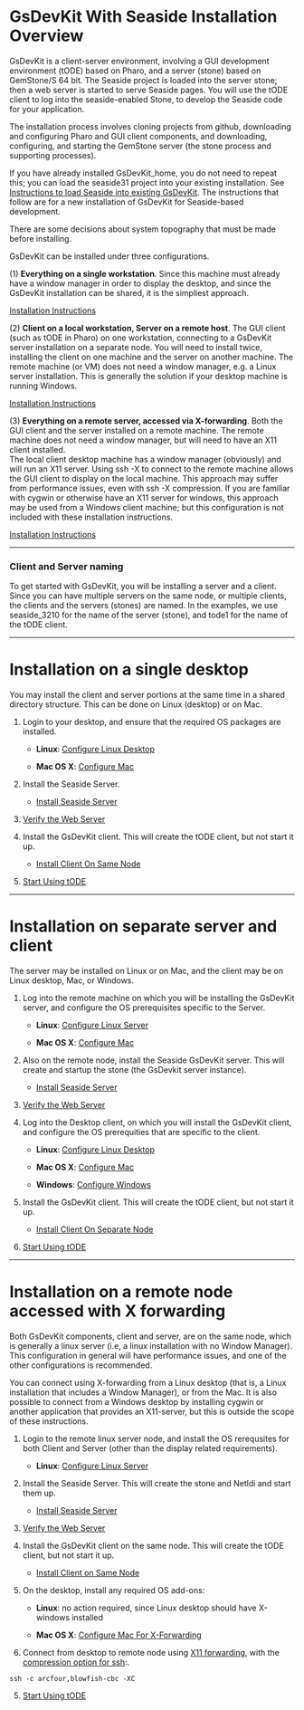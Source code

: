 # GsDevKit With Seaside Installation Overview

GsDevKit is a client-server environment, involving a GUI development environment (tODE) based on Pharo, and a 
server (stone) based on GemStone/S 64 bit.  The Seaside project is loaded into the server stone; then a web server 
is started to serve Seaside pages.  You will use the tODE client to log into the seaside-enabled Stone, to develop
the Seaside code for your application.

The installation process involves cloning projects from github, downloading and 
configuring Pharo and GUI client components, and downloading, configuring, and starting the GemStone server 
(the stone process and supporting processes).  

If you have already installed GsDevKit_home, you do not need to repeat this; you can load the seaside31 project into your existing installation.  See [Instructions to load Seaside into existing GsDevKit][20].  The instructions that follow are for a new installation of GsDevKit for Seaside-based development.

There are some decisions about system topography that must be made before installing.

GsDevKit can be installed under three configurations.

(1) **Everything on a single workstation**.  Since this machine must already have a window manager in order to 
display the desktop, and since the GsDevKit installation can be shared, it is the simpliest approach.  

[Installation Instructions](#installation-on-a-single-desktop)

(2) **Client on a local workstation, Server on a remote host**. The GUI client (such as tODE in Pharo) on one 
workstation, connecting to a GsDevKit server installation on a separate node.  You will need to install twice, 
installing the client on one machine and the server on another machine.  The remote machine (or VM) does not need 
a window manager, e.g. a Linux server installation.  This is generally the solution if your desktop machine is 
running Windows. 

[Installation Instructions](#installation-on-separate-server-and-client)

(3) **Everything on a remote server, accessed via X-forwarding**. Both the GUI client and the server installed on 
a remote machine.  The remote machine does not need a window manager, but will need to have an X11 client installed.  
The local client desktop machine has a window manager (obviously) and will run an X11 server.  Using  ssh -X to connect 
to the remote machine allows the  GUI client to display on the local machine.  This approach may suffer from 
performance issues, even with ssh -X compression.  If you are familiar with cygwin or otherwise have an X11 server 
for windows,  this approach may be used from a Windows client machine; but this configuration is not included with 
these installation instructions. 

[Installation Instructions](#installation-on-a-remote-node-accessed-with-x-forwarding)

---
### Client and Server naming

To get started with GsDevKit, you will be installing a server and a client.  Since you can have multiple servers on 
the same node, or multiple clients, the clients and the servers (stones) are named.  In the examples, we use 
seaside_3210 for the name of the server (stone), and tode1 for the name of the tODE client. 

---

# Installation on a single desktop
You may install the client and server portions at the same time in a shared directory structure.
This can be done on Linux (desktop) or on Mac.

   1. Login to your desktop, and ensure that the required OS packages are installed.

      * **Linux**: [Configure Linux Desktop][1]

      * **Mac OS X**: [Configure Mac][2]

   2. Install the Seaside Server.  
    
      * [Install Seaside Server][3]
      
   4. [Verify the Web Server][14]

   3. Install the GsDevKit client.  This will create the tODE client, but not start it up.

      * [Install Client On Same Node][6]
      
   3. [Start Using tODE][14]

---
# Installation on separate server and client

The server may be installed on Linux or on Mac, and the client may be on Linux desktop, Mac, or Windows.

1. Log into the remote machine on which you will be installing the GsDevKit server, and configure the OS prerequisites specific to the Server.

    * **Linux**: [Configure Linux Server][4]   

    * **Mac OS X**: [Configure Mac][5]   

2. Also on the remote node, install the Seaside GsDevKit server. This will create and startup the stone (the GsDevkit 
server instance).

   * [Install Seaside Server][3]
   
4. [Verify the Web Server][14]

3. Log into the Desktop client, on which you will install the GsDevKit client, and configure the OS prerequities that are specific to the client.   
 
    * **Linux**: [Configure Linux Desktop][7]   
 
    * **Mac OS X**: [Configure Mac][8]   

    * **Windows**: [Configure Windows][9]   

4. Install the GsDevKit client.  This will create the tODE client, but not start it up.

    * [Install Client On Separate Node][10]

5. [Start Using tODE][13]
   
---
# Installation on a remote node accessed with X forwarding

Both GsDevKit components, client and server, are on the same node, which is generally a linux server (i.e, a linux installation with no Window Manager). This configuration in general will have performance issues, and one of the other configurations is recommended.  

You can connect using X-forwarding from a Linux desktop (that is, a Linux installation that includes a Window Manager), or from the Mac.  It is also possible to connect from a Windows desktop by installing cygwin or another application that provides an X11-server, but this is outside the scope of these instructions.

   1. Login to the remote linux server node, and install the OS rerequsites for both Client and Server (other than the display related requirements).

      * **Linux**: [Configure Linux Server][11]

   2. Install the Seaside Server.  This will create the stone and Netldi and start them up.
    
      * [Install Seaside Server][3]

   4. [Verify the Web Server][14]

   3. Install the GsDevKit client on the same node.  This will create the tODE client, but not start it up.

      * [Install Client on Same Node][6]

   3. On the desktop, install any required OS add-ons:
   
       * **Linux**: no action required, since Linux desktop should have X-windows installed
   
       * **Mac OS X**: [Configure Mac For X-Forwarding][12]

   4. Connect from desktop to remote node using [X11 forwarding][15], with the [compression option for ssh][16]:.  

   ```
   ssh -c arcfour,blowfish-cbc -XC
   ```

   5. [Start Using tODE][13]
 
[1]: https://github.com/GsDevKit/GsDevKit_home/blob/master/docs/installation/configOSForSingleNode.md#configure-linux-desktop-for-both-client-and-server
[2]: https://github.com/GsDevKit/GsDevKit_home/blob/master/docs/installation/configOSForSingleNode.md#configure-mac-for-client-and-server

[3]: ./installSeasideServer.md

[4]: https://github.com/GsDevKit/GsDevKit_home/blob/master/docs/installation/configOSForServerAndClient.md#configure-linux-server-for-server
[5]: https://github.com/GsDevKit/GsDevKit_home/blob/master/docs/installation/configOSForServerAndClient.md#configure-mac-for-server

[6]: ./installClientOnSameNode.md

[7]: https://github.com/GsDevKit/GsDevKit_home/blob/master/docs/installation/configOSForServerAndClient.md#configure-linux-desktop-for-client
[8]: https://github.com/GsDevKit/GsDevKit_home/blob/master/docs/installation/configOSForServerAndClient.md#configure-mac-for-client
[9]: https://github.com/GsDevKit/GsDevKit_home/blob/master/docs/installation/configOSForServerAndClient.mdd#configure-windows-for-client

[10]: ./installClientOnSeparateNode.md

[11]: https://github.com/GsDevKit/GsDevKit_home/blob/master/docs/installation/configOSForRemoteWithXForwarding.md#configure-linux-server-for-client-and-server
[12]: https://github.com/GsDevKit/GsDevKit_home/blob/master/docs/installation/configOSForRemoteWithXForwarding.md#configure-mac-as-x-forwarding-client

[13]: ../gettingStartedWithTode.md
[14]: ../gettingStartedWithSeaside.md

[15]: http://unix.stackexchange.com/questions/12755/how-to-forward-x-over-ssh-from-ubuntu-machine
[16]: http://xmodulo.com/how-to-speed-up-x11-forwarding-in-ssh.html

[20]: ./loadSeasideProject.md

